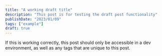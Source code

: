 ```yaml
---
title: "A working draft title"
description: "This post is for testing the draft post functionality"
publishDate: "2023/01/09"
tags: ["example"]
draft: true
---
```


If this is working correctly, this post should only be accessible in a dev environment, as well as any tags that are unique to this post.
